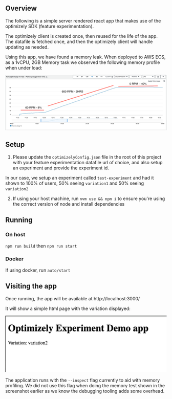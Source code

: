 ## Overview

The following is a simple server rendered react app that makes use of the optimizely SDK (feature experimentation).

The optimizely client is created once, then reused for the life of the app.
The datafile is fetched once, and then the optimizely client will handle updating as needed.

Using this app, we have found a memory leak. When deployed to AWS ECS, as a 1vCPU, 2GB Memory task we observed the following memory profile when under load:

![](./assets/optimizely-fx-only.png)

## Setup

1. Please update the `optimizelyConfig.json` file in the root of this project with your feature experimentation datafile url of choice, and also setup an experiment and provide the experiment id.

In our case, we setup an experiment called `test-experiment` and had it shown to 100% of users, 50% seeing `variation1` and 50% seeing `variation2`

2. If using your host machine, run `nvm use && npm i` to ensure you're using the correct version of node and install dependencies

## Running

### On host

`npm run build` then `npm run start`

### Docker

If using docker, run `auto/start`

## Visiting the app

Once running, the app will be available at http://localhost:3000/

It will show a simple html page with the variation displayed:

![](./assets/demo-page.png)

The application runs with the `--inspect` flag currently to aid with memory profiling. We did not use this flag when doing the memory test shown in the screenshot earlier as we know the debugging tooling adds some overhead.

